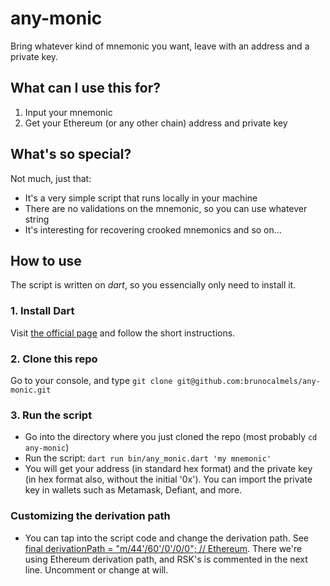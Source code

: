 # any-monic
Bring whatever kind of mnemonic you want, leave with an address and a private key.

## What can I use this for?
1. Input your mnemonic
2. Get your Ethereum (or any other chain) address and private key

## What's so special?
Not much, just that:
- It's a very simple script that runs locally in your machine
- There are no validations on the mnemonic, so you can use whatever string
- It's interesting for recovering crooked mnemonics and so on...

## How to use
The script is written on _dart_, so you essencially only need to install it.

### 1. Install Dart
Visit [the official page](https://dart.dev/get-dart#install) and follow the short instructions.

### 2. Clone this repo
Go to your console, and type `git clone git@github.com:brunocalmels/any-monic.git`

### 3. Run the script
- Go into the directory where you just cloned the repo (most probably `cd any-monic`)
- Run the script: `dart run bin/any_monic.dart 'my mnemonic'`
- You will get your address (in standard hex format) and the private key (in hex format also, without the initial '0x'). You can import the private key in wallets such as Metamask, Defiant, and more. 

### Customizing the derivation path
- You can tap into the script code and change the derivation path. See [final derivationPath = "m/44'/60'/0'/0/0"; // Ethereum](https://github.com/brunocalmels/any-monic/blob/55d753567875e544f99dfeb7e9ebb7ceba5c658c/bin/any_monic.dart#L49-L50). There we're using Ethereum derivation path, and RSK's is commented in the next line. Uncomment or change at will. 
